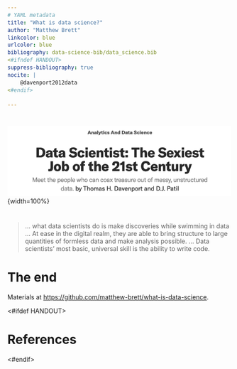 ```yaml
---
# YAML metadata
title: "What is data science?"
author: "Matthew Brett"
linkcolor: blue
urlcolor: blue
bibliography: data-science-bib/data_science.bib
<#ifndef HANDOUT>
suppress-bibliography: true
nocite: |
    @davenport2012data
<#endif>

---
```


#

![](images/sexiest.png){width=100%}

#

> ... what data scientists do is make discoveries while swimming in data ...
> At ease in the digital realm, they are able to bring structure to large
> quantities of formless data and make analysis possible. ... Data scientists’
> most basic, universal skill is the ability to write code.

# The end

Materials at <https://github.com/matthew-brett/what-is-data-science>.

<#ifdef HANDOUT>
# References
<#endif>
